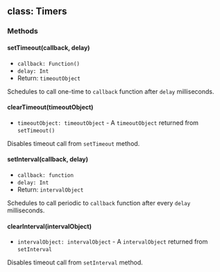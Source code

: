 ## class: Timers

### Methods

#### setTimeout(callback, delay)
* `callback: Function()`
* `delay: Int`
* Return: `timeoutObject`

Schedules to call one-time to `callback` function after `delay` milliseconds.

#### clearTimeout(timeoutObject)
* `timeoutObject: timeoutObject` - A `timeoutObject` returned from `setTimeout()`

Disables timeout call from `setTimeout` method.

#### setInterval(callback, delay)
* `callback: function`
* `delay: Int`
* Return: `intervalObject`

Schedules to call periodic to `callback` function after every `delay` milliseconds.

#### clearInterval(intervalObject) 
* `intervalObject: intervalObject` - A `intervalObject` returned from `setInterval`

Disables timeout call from `setInterval` method.
